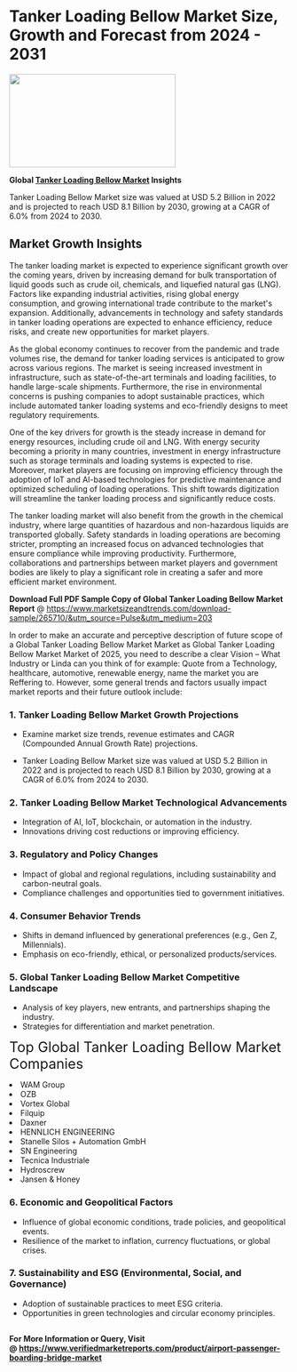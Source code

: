 <H1>Tanker Loading Bellow Market Size, Growth and Forecast from 2024 - 2031</H1><img class="aligncenter size-medium wp-image-584254" src="https://thirdeyenews.in/wp-content/uploads/2024/09/Global-Market-Research-300x168.jpeg" alt="" width="300" height="168" /><p><strong>Global&nbsp;<a href="https://www.marketsizeandtrends.com/download-sample/265710/&amp;utm_source=Pulse&amp;utm_medium=203">Tanker Loading Bellow Market</a> Insights</strong></p><p>Tanker Loading Bellow Market size was valued at USD 5.2 Billion in 2022 and is projected to reach USD 8.1 Billion by 2030, growing at a CAGR of 6.0% from 2024 to 2030.</p><p><h2>Market Growth Insights</h2> <p>The tanker loading market is expected to experience significant growth over the coming years, driven by increasing demand for bulk transportation of liquid goods such as crude oil, chemicals, and liquefied natural gas (LNG). Factors like expanding industrial activities, rising global energy consumption, and growing international trade contribute to the market's expansion. Additionally, advancements in technology and safety standards in tanker loading operations are expected to enhance efficiency, reduce risks, and create new opportunities for market players.</p> <p></p> <p>As the global economy continues to recover from the pandemic and trade volumes rise, the demand for tanker loading services is anticipated to grow across various regions. The market is seeing increased investment in infrastructure, such as state-of-the-art terminals and loading facilities, to handle large-scale shipments. Furthermore, the rise in environmental concerns is pushing companies to adopt sustainable practices, which include automated tanker loading systems and eco-friendly designs to meet regulatory requirements.</p> <p>One of the key drivers for growth is the steady increase in demand for energy resources, including crude oil and LNG. With energy security becoming a priority in many countries, investment in energy infrastructure such as storage terminals and loading systems is expected to rise. Moreover, market players are focusing on improving efficiency through the adoption of IoT and AI-based technologies for predictive maintenance and optimized scheduling of loading operations. This shift towards digitization will streamline the tanker loading process and significantly reduce costs.</p> <p>The tanker loading market will also benefit from the growth in the chemical industry, where large quantities of hazardous and non-hazardous liquids are transported globally. Safety standards in loading operations are becoming stricter, prompting an increased focus on advanced technologies that ensure compliance while improving productivity. Furthermore, collaborations and partnerships between market players and government bodies are likely to play a significant role in creating a safer and more efficient market environment.</p> <p></p><p><span class=""><strong>Download Full PDF Sample Copy of Global Tanker Loading Bellow Market Report</strong> @ <a href="https://www.marketsizeandtrends.com/download-sample/265710/&amp;utm_source=Pulse&amp;utm_medium=203" target="_blank">https://www.marketsizeandtrends.com/download-sample/265710/&amp;utm_source=Pulse&amp;utm_medium=203</a></span></p><p>In order to make an accurate and perceptive description of future scope of a Global&nbsp;Tanker Loading Bellow Market Market as Global&nbsp;Tanker Loading Bellow Market Market of 2025, you need to describe a clear Vision &ndash; What Industry or Linda can you think of for example: Quote from a Technology, healthcare, automotive, renewable energy, name the market you are Reffering to. However, some general trends and factors usually impact market reports and their future outlook include:</p><h3>1.&nbsp;<strong>Tanker Loading Bellow Market Growth Projections</strong></h3><ul><li>Examine market size trends, revenue estimates and CAGR (Compounded Annual Growth Rate) projections.</li><li><p>Tanker Loading Bellow Market size was valued at USD 5.2 Billion in 2022 and is projected to reach USD 8.1 Billion by 2030, growing at a CAGR of 6.0% from 2024 to 2030.</p></li></ul><h3>2.&nbsp;<strong>Tanker Loading Bellow Market Technological Advancements</strong></h3><ul><li>Integration of AI, IoT, blockchain, or automation in the industry.</li><li>Innovations driving cost reductions or improving efficiency.</li></ul><h3>3.&nbsp;<strong>Regulatory and Policy Changes</strong></h3><ul><li>Impact of global and regional regulations, including sustainability and carbon-neutral goals.</li><li>Compliance challenges and opportunities tied to government initiatives.</li></ul><h3>4.&nbsp;<strong>Consumer Behavior Trends</strong></h3><ul><li>Shifts in demand influenced by generational preferences (e.g., Gen Z, Millennials).</li><li>Emphasis on eco-friendly, ethical, or personalized products/services.</li></ul><h3>5.&nbsp;<strong>Global Tanker Loading Bellow Market Competitive Landscape</strong></h3><ul><li>Analysis of key players, new entrants, and partnerships shaping the industry.</li><li>Strategies for differentiation and market penetration.</li></ul><p data-pm-slice="1 1 []"><span style="color: inherit; font-family: inherit; font-size: 25px;">Top Global Tanker Loading Bellow Market Companies</span></p><div class="" data-test-id=""><p><li>WAM Group</li><li> OZB</li><li> Vortex Global</li><li> Filquip</li><li> Daxner</li><li> HENNLICH ENGINEERING</li><li> Stanelle Silos + Automation GmbH</li><li> SN Engineering</li><li> Tecnica Industriale</li><li> Hydroscrew</li><li> Jansen & Honey</li></p></div><h3>6.&nbsp;<strong>Economic and Geopolitical Factors</strong></h3><ul><li>Influence of global economic conditions, trade policies, and geopolitical events.</li><li>Resilience of the market to inflation, currency fluctuations, or global crises.</li></ul><h3>7.&nbsp;<strong>Sustainability and ESG (Environmental, Social, and Governance)</strong></h3><ul><li>Adoption of sustainable practices to meet ESG criteria.</li><li>Opportunities in green technologies and circular economy principles.</li></ul><h2><strong style="font-size: 14px;">For More Information or Query, Visit @&nbsp;</strong><a style="background-color: #ffffff; font-size: 14px;" href="https://www.marketsizeandtrends.com/report/tanker-loading-bellow-market/" target="_blank">https://www.verifiedmarketreports.com/product/airport-passenger-boarding-bridge-market</a></h2>
